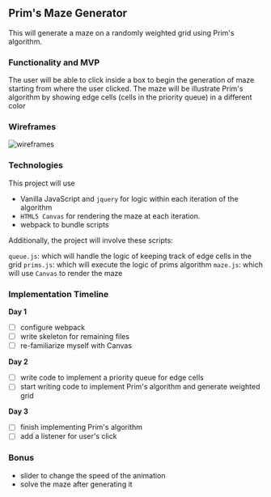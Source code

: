 ## Prim's Maze Generator

This will generate a maze on a randomly weighted grid using
Prim's algorithm.

### Functionality and MVP

The user will be able to click inside a box to begin the generation of maze
starting from where the user clicked. The maze will be illustrate Prim's
algorithm by showing edge cells (cells in the priority queue) in a different
color

### Wireframes

![wireframes](./maze.png)

### Technologies

This project will use
- Vanilla JavaScript and `jquery` for logic within each iteration of the algorithm
- `HTML5 Canvas` for rendering the maze at each iteration.
- webpack to bundle scripts

Additionally, the project will involve these scripts:

`queue.js`: which will handle the logic of keeping track of edge cells in the grid
`prims.js`: which will execute the logic of prims algorithm
`maze.js`: which will use `Canvas` to render the maze

### Implementation Timeline

**Day 1**

- [ ] configure webpack
- [ ] write skeleton for remaining files
- [ ] re-familiarize myself with Canvas

**Day 2**

- [ ] write code to implement a priority queue for edge cells
- [ ] start writing code to implement Prim's algorithm and generate weighted grid

**Day 3**
- [ ] finish implementing Prim's algorithm
- [ ] add a listener for user's click

### Bonus
- slider to change the speed of the animation
- solve the maze after generating it
